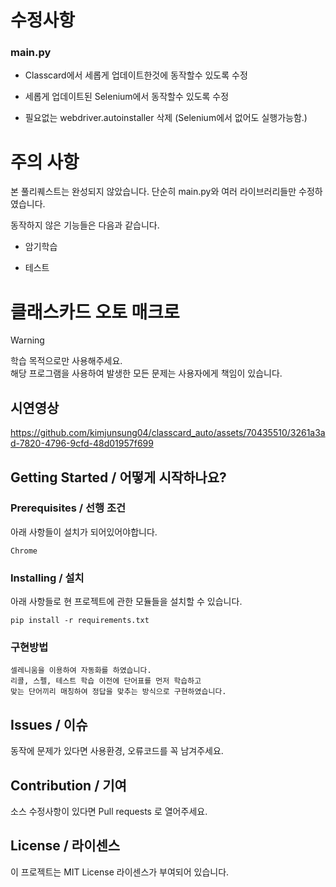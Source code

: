 # 수정사항
### main.py 

* Classcard에서 세롭게 업데이트한것에 동작할수 있도록 수정
  
* 세롭게 업데이트된 Selenium에서 동작할수 있도록 수정

* 필요없는 webdriver.autoinstaller 삭제 (Selenium에서 없어도 실행가능함.)

# 주의 사항
본 풀리퀘스트는 완성되지 않았습니다. 단순히 main.py와 여러 라이브러리들만 수정하였습니다.

동작하지 않은 기능들은 다음과 같습니다.

* 암기학습

* 테스트

  
# 클래스카드 오토 매크로

> [!Warning]
> 학습 목적으로만 사용해주세요.<br>
> 해당 프로그램을 사용하여 발생한 모든 문제는 사용자에게 책임이 있습니다.

## 시연영상

https://github.com/kimjunsung04/classcard_auto/assets/70435510/3261a3ad-7820-4796-9cfd-48d01957f699

## Getting Started / 어떻게 시작하나요?

### Prerequisites / 선행 조건

아래 사항들이 설치가 되어있어야합니다.

```
Chrome
```

### Installing / 설치

아래 사항들로 현 프로젝트에 관한 모듈들을 설치할 수 있습니다.

```
pip install -r requirements.txt
```

### 구현방법

```
셀레니움을 이용하여 자동화를 하였습니다.
리콜, 스펠, 테스트 학습 이전에 단어표를 먼저 학습하고
맞는 단어끼리 매칭하여 정답을 맞추는 방식으로 구현하였습니다.
```

## Issues / 이슈

동작에 문제가 있다면 사용환경, 오류코드를 꼭 남겨주세요.

## Contribution / 기여

소스 수정사항이 있다면 Pull requests 로 열어주세요.

## License / 라이센스

이 프로젝트는 MIT License 라이센스가 부여되어 있습니다.
